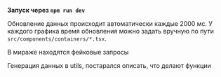 **Запуск через `npm run dev`**

Обновление данных происходит автоматически каждые 2000 мс. У каждого графика время обновления можно задать вручную по пути `src/components/containers/*.tsx`.

В мираже находятся фейковые запросы

Генерация данных в utils, постарался описать, что делают функции

